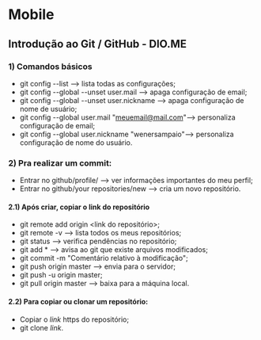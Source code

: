 # Mobile
## Introdução ao Git / GitHub - DIO.ME

### 1) Comandos básicos
* git config --list  --> lista todas as configurações;
* git config --global --unset user.mail --> apaga configuração de email;
* git config --global --unset user.nickname --> apaga configuração de nome de usuário;
* git config --global user.mail "meuemail@mail.com"--> personaliza configuração de email;
* git config --global user.nickname "wenersampaio"--> personaliza configuração de nome do usuário.

### 2) Pra realizar um commit:
* Entrar no github/profile/ --> ver informações importantes do meu perfil;
* Entrar no github/your repositories/new --> cria um novo repositório.
 
#### 2.1) Após criar, copiar o link do repositório
* git remote add origin <link do repositório>;
* git remote -v --> lista todos os meus repositórios;
* git status  --> verifica pendências no repositório;
* git add * --> avisa ao git que existe arquivos modificados;
* git commit -m "Comentário relativo à modificação";
* git push origin master --> envia para o servidor;
* git push -u origin master;
* git pull origin master --> baixa para a máquina local.
 
 
#### 2.2) Para copiar ou clonar um repositório:
* Copiar o *link* https do repositório;
* git clone *link*.
